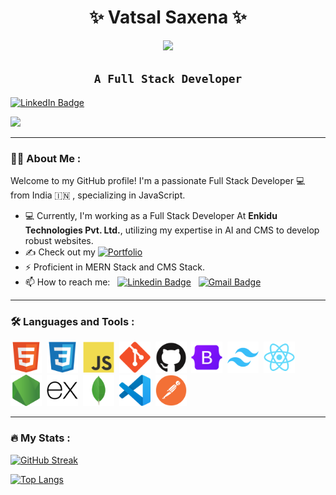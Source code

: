 <h1 align="center">✨ Vatsal Saxena ✨</h1>

<div id="header" align="center">
  <img src="https://i.giphy.com/media/v1.Y2lkPTc5MGI3NjExcG1vdDBwNjZqejdzeXF4djdicnpnbXFuejIzd2k4cng0cmU2eXE3MCZlcD12MV9pbnRlcm5hbF9naWZfYnlfaWQmY3Q9dHM/hqU2KkjW5bE2v2Z7Q2/giphy.gif" width="100"/>
</div>

<h2 align="center"><code>A Full Stack Developer</code></h2>

<div id="badges">
  <a href="https://linkedin.com/in/vatsalsaxena">
    <img src="https://img.shields.io/badge/LinkedIn-blue?style=for-the-badge&logo=linkedin&logoColor=white" alt="LinkedIn Badge"/>
  </a>
</div>

![](https://komarev.com/ghpvc/?username=vatsalsaxena22)

---

### :man_technologist: About Me :

Welcome to my GitHub profile! I'm a passionate Full Stack Developer :computer: from India :india:
, specializing in JavaScript. 

- 💻 Currently, I'm working as a Full Stack Developer At **Enkidu Technologies Pvt. Ltd.**, utilizing my expertise in AI and CMS to develop robust websites.
- ✍️ Check out my [![Portfolio](https://img.shields.io/badge/-Portfolio-white?style=flat)](https://vatsalsaxena22.github.io/myPortfolio/)
- ⚡ Proficient in MERN Stack and CMS Stack.
- 📫 How to reach me: &nbsp; [![Linkedin Badge](https://img.shields.io/badge/-Vatsal&nbsp;Saxena-blue?style=flat&logo=Linkedin&logoColor=white)](https://linkedin.com/in/vatsalsaxena) &nbsp; [![Gmail Badge](https://img.shields.io/badge/-Vatsal&nbsp;Saxena-red?style=flat&logo=Gmail&logoColor=white)](mailto:vatsalsaxena22@gmail.com)

---

### :hammer_and_wrench: Languages and Tools :
<div>
 <img src="https://github.com/devicons/devicon/blob/master/icons/html5/html5-original.svg" title="HTML5" alt="HTML" width="50" height="50"/>&nbsp;
 <img src="https://github.com/devicons/devicon/blob/master/icons/css3/css3-original.svg"  title="CSS3" alt="CSS" width="50" height="50"/>&nbsp;
 <img src="https://github.com/devicons/devicon/blob/master/icons/javascript/javascript-original.svg" title="JavaScript" alt="JavaScript" width="50" height="50"/>&nbsp;
 <img src="https://github.com/devicons/devicon/blob/master/icons/git/git-original.svg" title="Git" alt="Git" width="50" height="50"/>&nbsp;
 <img src="https://github.com/devicons/devicon/blob/master/icons/github/github-original.svg" title="GitHub" alt="GitHub" width="50" height="50"/>&nbsp;
 <img src="https://github.com/devicons/devicon/blob/master/icons/bootstrap/bootstrap-original.svg" title="Bootstrap" alt="Bootstrap" width="50" height="50"/>&nbsp;
 <img src="https://github.com/devicons/devicon/blob/master/icons/tailwindcss/tailwindcss-original.svg" title="Tailwind" alt="Tailwind" width="50" height="50"/>&nbsp;
 <img src="https://github.com/devicons/devicon/blob/master/icons/react/react-original.svg" title="React" alt="React" width="50" height="50"/>&nbsp;
 <img src="https://github.com/devicons/devicon/blob/master/icons/nodejs/nodejs-original.svg" title="Node.js" alt="Node.js" width="50" height="50"/>&nbsp;
 <img src="https://github.com/devicons/devicon/blob/master/icons/express/express-original.svg" title="Express" alt="Express" width="50" height="50"/>&nbsp;
 <img src="https://github.com/devicons/devicon/blob/master/icons/mongodb/mongodb-original.svg" title="mongoDB"  alt="mongoDB" width="50" height="50"/>&nbsp;
 <img src="https://github.com/devicons/devicon/blob/master/icons/vscode/vscode-original.svg" title="VS code"  alt="VS code" width="50" height="50"/>&nbsp;
 <img src="https://github.com/devicons/devicon/blob/master/icons/postman/postman-original.svg" title="Postman"  alt="Postman" width="50" height="50"/>&nbsp;
</div>

---

### :fire: My Stats :
[![GitHub Streak](https://github-readme-streak-stats.herokuapp.com/?user=vatsalsaxena22&theme=dark&background=000000)](https://git.io/streak-stats)

[![Top Langs](https://github-readme-stats.vercel.app/api/top-langs/?username=vatsalsaxena22&layout=compact&theme=vision-friendly-dark)](https://github.com/anuraghazra/github-readme-stats)






<!---
vatsalsaxena22/vatsalsaxena22 is a ✨ special ✨ repository because its `README.md` (this file) appears on your GitHub profile.
You can click the Preview link to take a look at your changes.
--->
